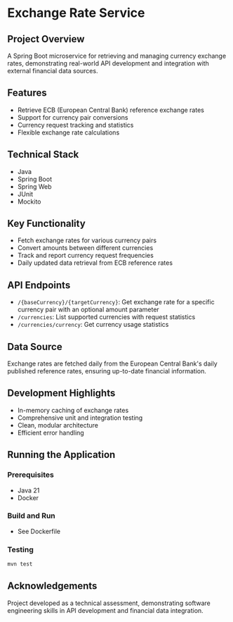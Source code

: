 # Exchange Rate Service

## Project Overview

A Spring Boot microservice for retrieving and managing currency exchange rates, demonstrating real-world API development
and integration with external financial data sources.

## Features

- Retrieve ECB (European Central Bank) reference exchange rates
- Support for currency pair conversions
- Currency request tracking and statistics
- Flexible exchange rate calculations

## Technical Stack

- Java
- Spring Boot
- Spring Web
- JUnit
- Mockito

## Key Functionality

- Fetch exchange rates for various currency pairs
- Convert amounts between different currencies
- Track and report currency request frequencies
- Daily updated data retrieval from ECB reference rates

## API Endpoints

- `/{baseCurrency}/{targetCurrency}`: Get exchange rate for a specific currency pair with an optional amount
  parameter
- `/currencies`: List supported currencies with request statistics
- `/currencies/currency`: Get currency usage statistics

## Data Source

Exchange rates are fetched daily from the European Central Bank's daily published reference rates, ensuring up-to-date
financial information.

## Development Highlights

- In-memory caching of exchange rates
- Comprehensive unit and integration testing
- Clean, modular architecture
- Efficient error handling

## Running the Application

### Prerequisites

- Java 21
- Docker

### Build and Run

- See Dockerfile

### Testing

```bash
mvn test
```

## Acknowledgements

Project developed as a technical assessment, demonstrating software engineering skills in API development and financial
data integration.


